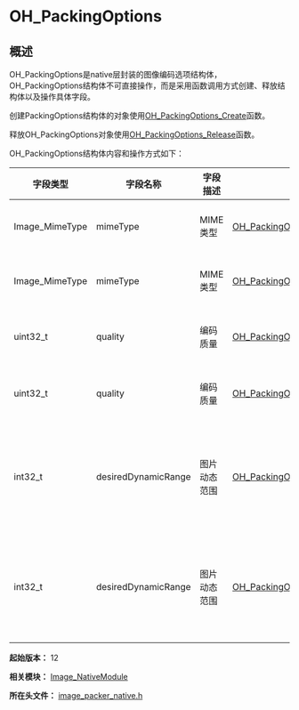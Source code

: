 # OH_PackingOptions
<!--Kit: Image Kit-->
<!--Subsystem: Multimedia-->
<!--Owner: @aulight02-->
<!--Designer: @liyang_bryan-->
<!--Tester: @xchaosioda-->
<!--Adviser: @w_Machine_cc-->

## 概述

OH_PackingOptions是native层封装的图像编码选项结构体，OH_PackingOptions结构体不可直接操作，而是采用函数调用方式创建、释放结构体以及操作具体字段。

创建PackingOptions结构体的对象使用[OH_PackingOptions_Create](capi-image-packer-native-h.md#oh_packingoptions_create)函数。

释放OH_PackingOptions对象使用[OH_PackingOptions_Release](capi-image-packer-native-h.md#oh_packingoptions_release)函数。

OH_PackingOptions结构体内容和操作方式如下：

| 字段类型| 字段名称 | 字段描述 |操作函数 | 函数描述 |
| -------- | -------- | -------- | -------- | -------- |
| Image_MimeType | mimeType | MIME类型 | [OH_PackingOptions_GetMimeType](capi-image-packer-native-h.md#oh_packingoptions_getmimetype) | 获取MIME类型。|
| Image_MimeType | mimeType | MIME类型 | [OH_PackingOptions_SetMimeType](capi-image-packer-native-h.md#oh_packingoptions_setmimetype) | 设置MIME类型。|
| uint32_t | quality | 编码质量 | [OH_PackingOptions_GetQuality](capi-image-packer-native-h.md#oh_packingoptions_getquality) | 获取编码质量。|
| uint32_t | quality | 编码质量 | [OH_PackingOptions_SetQuality](capi-image-packer-native-h.md#oh_packingoptions_setquality) | 设置编码质量。|
| int32_t | desiredDynamicRange | 图片动态范围 | [OH_PackingOptions_GetDesiredDynamicRange](capi-image-packer-native-h.md#oh_packingoptions_getdesireddynamicrange) | 获取编码时期望的图片动态范围。|
| int32_t | desiredDynamicRange | 图片动态范围 | [OH_PackingOptions_SetDesiredDynamicRange](capi-image-packer-native-h.md#oh_packingoptions_setdesireddynamicrange) | 设置编码时期望的图片动态范围。|

**起始版本：** 12

**相关模块：** [Image_NativeModule](capi-image-nativemodule.md)

**所在头文件：** [image_packer_native.h](capi-image-packer-native-h.md)